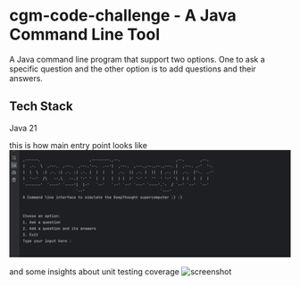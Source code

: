
# cgm-code-challenge - A Java Command Line Tool 

A Java command line program that support two options. One to ask a specific question and the other option is to add questions and their answers.


## Tech Stack

 Java 21
 
 this is how main entry point looks like
 ![screenshot](cgm-main-run.png)
 
 and some insights about unit testing coverage
 ![screenshot](cgm-test.jpg)
